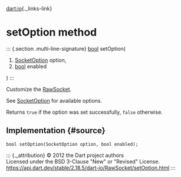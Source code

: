 [dart:io](../../dart-io/dart-io-library){._links-link}

setOption method
================

::: {.section .multi-line-signature}
[bool](../../dart-core/bool-class) setOption(

1.  [SocketOption](../socketoption-class) option,
2.  [bool](../../dart-core/bool-class) enabled

)
:::

Customize the [RawSocket](../rawsocket-class).

See [SocketOption](../socketoption-class) for available options.

Returns `true` if the option was set successfully, `false` otherwise.

Implementation {#source}
--------------

``` {.language-dart data-language="dart"}
bool setOption(SocketOption option, bool enabled);
```

::: {._attribution}
© 2012 the Dart project authors\
Licensed under the BSD 3-Clause \"New\" or \"Revised\" License.\
<https://api.dart.dev/stable/2.18.5/dart-io/RawSocket/setOption.html>
:::
